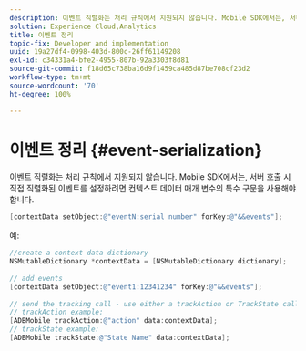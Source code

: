 ```yaml
---
description: 이벤트 직렬화는 처리 규칙에서 지원되지 않습니다. Mobile SDK에서는, 서버 호출 시 직접 직렬화된 이벤트를 설정하려면 컨텍스트 데이터 매개 변수의 특수 구문을 사용해야 합니다.
solution: Experience Cloud,Analytics
title: 이벤트 정리
topic-fix: Developer and implementation
uuid: 19a27df4-0998-403d-800c-26ff61149208
exl-id: c34331a4-bfe2-4955-807b-92a3303f8d81
source-git-commit: f18d65c738ba16d9f1459ca485d87be708cf23d2
workflow-type: tm+mt
source-wordcount: '70'
ht-degree: 100%

---
```


# 이벤트 정리 {#event-serialization}

이벤트 직렬화는 처리 규칙에서 지원되지 않습니다. Mobile SDK에서는, 서버 호출 시 직접 직렬화된 이벤트를 설정하려면 컨텍스트 데이터 매개 변수의 특수 구문을 사용해야 합니다.

```objective-c
[contextData setObject:@"eventN:serial number" forKey:@"&&events"];
```

예:

```objective-c
//create a context data dictionary 
NSMutableDictionary *contextData = [NSMutableDictionary dictionary]; 
 
// add events 
[contextData setObject:@"event1:12341234" forKey:@"&&events"]; 
 
// send the tracking call - use either a trackAction or TrackState call. 
// trackAction example: 
[ADBMobile trackAction:@"action" data:contextData]; 
// trackState example: 
[ADBMobile trackState:@"State Name" data:contextData]; 
```
